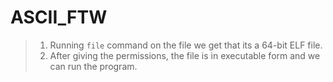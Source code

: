 # ASCII_FTW
> 1. Running ``` file ```  command on the file we get that its a 64-bit ELF file.
> 2. After giving the permissions, the file is in executable form and we can run the program.
> 
